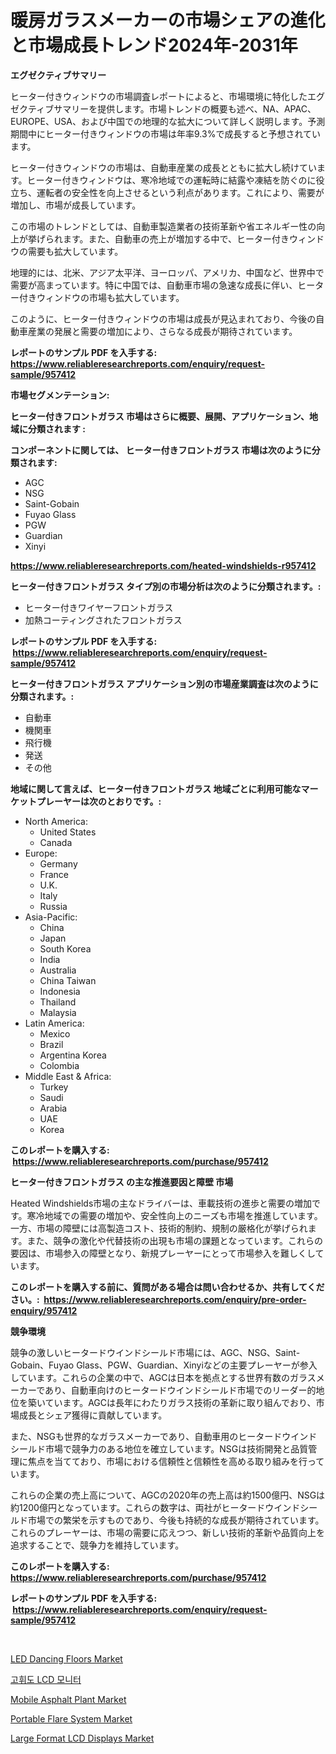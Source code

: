 <p><h1>暖房ガラスメーカーの市場シェアの進化と市場成長トレンド2024年-2031年</h1></p><p><strong>エグゼクティブサマリー</strong></p>
<p><p>ヒーター付きウィンドウの市場調査レポートによると、市場環境に特化したエグゼクティブサマリーを提供します。市場トレンドの概要も述べ、NA、APAC、EUROPE、USA、および中国での地理的な拡大について詳しく説明します。予測期間中にヒーター付きウィンドウの市場は年率9.3%で成長すると予想されています。</p><p>ヒーター付きウィンドウの市場は、自動車産業の成長とともに拡大し続けています。ヒーター付きウィンドウは、寒冷地域での運転時に結露や凍結を防ぐのに役立ち、運転者の安全性を向上させるという利点があります。これにより、需要が増加し、市場が成長しています。</p><p>この市場のトレンドとしては、自動車製造業者の技術革新や省エネルギー性の向上が挙げられます。また、自動車の売上が増加する中で、ヒーター付きウィンドウの需要も拡大しています。</p><p>地理的には、北米、アジア太平洋、ヨーロッパ、アメリカ、中国など、世界中で需要が高まっています。特に中国では、自動車市場の急速な成長に伴い、ヒーター付きウィンドウの市場も拡大しています。</p><p>このように、ヒーター付きウィンドウの市場は成長が見込まれており、今後の自動車産業の発展と需要の増加により、さらなる成長が期待されています。</p></p>
<p><strong>レポートのサンプル PDF を入手する: <a href="https://www.reliableresearchreports.com/enquiry/request-sample/957412">https://www.reliableresearchreports.com/enquiry/request-sample/957412</a></strong></p>
<p><strong>市場セグメンテーション:</strong></p>
<p><strong> ヒーター付きフロントガラス 市場はさらに概要、展開、アプリケーション、地域に分類されます :</strong></p>
<p><strong>コンポーネントに関しては、 ヒーター付きフロントガラス 市場は次のように分類されます: &nbsp;</strong></p>
<p><ul><li>AGC</li><li>NSG</li><li>Saint-Gobain</li><li>Fuyao Glass</li><li>PGW</li><li>Guardian</li><li>Xinyi</li></ul></p>
<p><strong><a href="https://www.reliableresearchreports.com/heated-windshields-r957412">https://www.reliableresearchreports.com/heated-windshields-r957412</a></strong></p>
<p><strong> ヒーター付きフロントガラス タイプ別の市場分析は次のように分類されます。:</strong></p>
<p><ul><li>ヒーター付きワイヤーフロントガラス</li><li>加熱コーティングされたフロントガラス</li></ul></p>
<p><strong>レポートのサンプル PDF を入手する: &nbsp;<a href="https://www.reliableresearchreports.com/enquiry/request-sample/957412">https://www.reliableresearchreports.com/enquiry/request-sample/957412</a></strong></p>
<p><strong> ヒーター付きフロントガラス アプリケーション別の市場産業調査は次のように分類されます。:</strong></p>
<p><ul><li>自動車</li><li>機関車</li><li>飛行機</li><li>発送</li><li>その他</li></ul></p>
<p><strong>地域に関して言えば、ヒーター付きフロントガラス 地域ごとに利用可能なマーケットプレーヤーは次のとおりです。:</strong></p>
<p><ul>
    <li>
        North America:
        <ul>
            <li>United States</li>
            <li>Canada</li>
        </ul>
    </li>
    <li>
        Europe:
        <ul>
            <li>Germany</li>
            <li>France</li>
            <li>U.K.</li>
            <li>Italy</li>
            <li>Russia</li>
        </ul>
    </li>
    <li>
        Asia-Pacific:
        <ul>
            <li>China</li>
            <li>Japan</li>
            <li>South Korea</li>
            <li>India</li>
            <li>Australia</li>
            <li>China Taiwan</li>
            <li>Indonesia</li>
            <li>Thailand</li>
            <li>Malaysia</li>
        </ul>
    </li>
    <li>
        Latin America:
        <ul>
            <li>Mexico</li>
            <li>Brazil</li>
            <li>Argentina Korea</li>
            <li>Colombia</li>
        </ul>
    </li>
    <li>
        Middle East & Africa:
        <ul>
            <li>Turkey</li>
            <li>Saudi</li>
            <li>Arabia</li>
            <li>UAE</li>
            <li>Korea</li>
        </ul>
    </li>
    </ul></p>
<p><strong>このレポートを購入する: &nbsp;<a href="https://www.reliableresearchreports.com/purchase/957412">https://www.reliableresearchreports.com/purchase/957412</a></strong></p>
<p><strong>ヒーター付きフロントガラス の主な推進要因と障壁 市場</strong></p>
<p><p>Heated Windshields市場の主なドライバーは、車載技術の進歩と需要の増加です。寒冷地域での需要の増加や、安全性向上のニーズも市場を推進しています。一方、市場の障壁には高製造コスト、技術的制約、規制の厳格化が挙げられます。また、競争の激化や代替技術の出現も市場の課題となっています。これらの要因は、市場参入の障壁となり、新規プレーヤーにとって市場参入を難しくしています。</p></p>
<p><strong>このレポートを購入する前に、質問がある場合は問い合わせるか、共有してください。:&nbsp; <a href="https://www.reliableresearchreports.com/enquiry/pre-order-enquiry/957412">https://www.reliableresearchreports.com/enquiry/pre-order-enquiry/957412</a></strong></p>
<p><strong>競争環境</strong></p>
<p><p>競争の激しいヒータードウインドシールド市場には、AGC、NSG、Saint-Gobain、Fuyao Glass、PGW、Guardian、Xinyiなどの主要プレーヤーが参入しています。これらの企業の中で、AGCは日本を拠点とする世界有数のガラスメーカーであり、自動車向けのヒータードウインドシールド市場でのリーダー的地位を築いています。AGCは長年にわたりガラス技術の革新に取り組んでおり、市場成長とシェア獲得に貢献しています。</p><p>また、NSGも世界的なガラスメーカーであり、自動車用のヒータードウインドシールド市場で競争力のある地位を確立しています。NSGは技術開発と品質管理に焦点を当てており、市場における信頼性と信頼性を高める取り組みを行っています。</p><p>これらの企業の売上高について、AGCの2020年の売上高は約1500億円、NSGは約1200億円となっています。これらの数字は、両社がヒータードウインドシールド市場での繁栄を示すものであり、今後も持続的な成長が期待されています。これらのプレーヤーは、市場の需要に応えつつ、新しい技術的革新や品質向上を追求することで、競争力を維持しています。</p></p>
<p><strong>このレポートを購入する: &nbsp; <a href="https://www.reliableresearchreports.com/purchase/957412">https://www.reliableresearchreports.com/purchase/957412</a></strong></p>
<p><strong>レポートのサンプル PDF を入手する: &nbsp;<a href="https://www.reliableresearchreports.com/enquiry/request-sample/957412">https://www.reliableresearchreports.com/enquiry/request-sample/957412</a></strong><strong></strong></p>
<p>&nbsp;</p>
<p><p><a href="https://www.linkedin.com/pulse/led-dancing-floors-market-analysis-sze-forecasted-period-from-koldc?trackingId=iyxVevR%2FRz7yFC1tIARAew%3D%3D">LED Dancing Floors Market</a></p><p><a href="https://github.com/GabrielBlanda5656/Market-Research-Report-List-1/blob/main/159644126771.md">고휘도 LCD 모니터</a></p><p><a href="https://github.com/lubmix/Market-Research-Report-List-2/blob/main/mobile-asphalt-plant-market.md">Mobile Asphalt Plant Market</a></p><p><a href="https://github.com/Hazelklievgspy6vdcsmu106w/Market-Research-Report-List-2/blob/main/portable-flare-system-market.md">Portable Flare System Market</a></p><p><a href="https://www.linkedin.com/pulse/large-format-lcd-displays-market-outlook-industry-overview-vt4kc?trackingId=%2BNEpfgxIYtFRwdNtP43Gbg%3D%3D">Large Format LCD Displays Market</a></p></p>